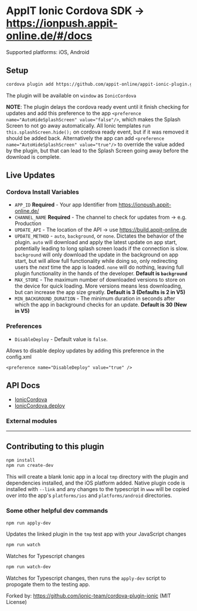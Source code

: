 AppIT Ionic Cordova SDK -> https://ionpush.appit-online.de/#/docs
======

Supported platforms: iOS, Android

## Setup

```bash
cordova plugin add https://github.com/appit-online/appit-ionic-plugin.git --save --variable APP_ID="REPLACE_WITH_APP_IDENTIFIER" --variable CHANNEL_NAME="Production" --variable UPDATE_METHOD="background" --variable UPDATE_API="https://build.appit-online.de" --variable WARN_DEBUG="false"
```

The plugin will be available on `window` as `IonicCordova`

**NOTE**: The plugin delays the cordova ready event until it finish checking for updates and add this preference to the app `<preference name="AutoHideSplashScreen" value="false"/>`, which makes the Splash Screen to not go away automatically. All Ionic templates run `this.splashScreen.hide();` on cordova ready event, but if it was removed it should be added back. Alternatively the app can add `<preference name="AutoHideSplashScreen" value="true"/>` to override the value added by the plugin, but that can lead to the Splash Screen going away before the download is complete.

## Live Updates

### Cordova Install Variables

* `APP_ID` **Required** - Your app Identifier from https://ionpush.appit-online.de/
* `CHANNEL_NAME` **Required** - The channel to check for updates from -> e.g. Production
* `UPDATE_API` - The location of the API -> use https://build.appit-online.de
* `UPDATE_METHOD` - `auto`, `background`, or `none`.  Dictates the behavior of the plugin.  `auto` will download and apply the latest update on app start, potentially leading to long splash screen loads if the connection is slow.  `background` will only download the update in the background on app start, but will allow full functionality while doing so, only redirecting users the _next_ time the app is loaded.  `none` will do nothing, leaving full plugin functionality in the hands of the developer.  **Default is `background`**
* `MAX_STORE` - The maximum number of downloaded versions to store on the device for quick loading.  More versions means less downloading, but can increase the app size greatly.  **Default is 3 (Defaults is 2 in V5)**
* `MIN_BACKGROUND_DURATION` - The minimum duration in seconds after which the app in background checks for an update. **Default is 30 (New in V5)**

### Preferences

* `DisableDeploy` - Default value is `false`.

Allows to disable deploy updates by adding this preference in the config.xml

```
<preference name="DisableDeploy" value="true" />
```

## API Docs

* [IonicCordova](docs/interfaces/ipluginbaseapi.md)
* [IonicCordova.deploy](docs/interfaces/ideploypluginapi.md)

### External modules


---


## Contributing to this plugin

```bash
npm install
npm run create-dev
```

This will create a blank Ionic app in a local `tmp` directory with the plugin and dependencies installed, and the iOS platform added.  Native plugin code is installed with `--link` and any changes to the typescript in `www` will be copied over into the app's `platforms/ios` and `platforms/android` directories.

### Some other helpful dev commands

```bash
npm run apply-dev
```

Updates the linked plugin in the `tmp` test app with your JavaScript changes

```bash
npm run watch
```

Watches for Typescript changes

```bash
npm run watch-dev
```

Watches for Typescript changes, then runs the `apply-dev` script to propogate them to the testing app.

Forked by: https://github.com/ionic-team/cordova-plugin-ionic (MIT License)
